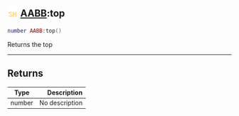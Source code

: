 ## <img src="../../.gitbook/assets/shared.png" width="24" height=24 /> [AABB](https://iaswiki.rawr.dev/readme/aabb):top

```lua
number AABB:top()
```

Returns the top

------
## Returns

| Type   | Description |
| ------ | ----------: |
| number | No description |

